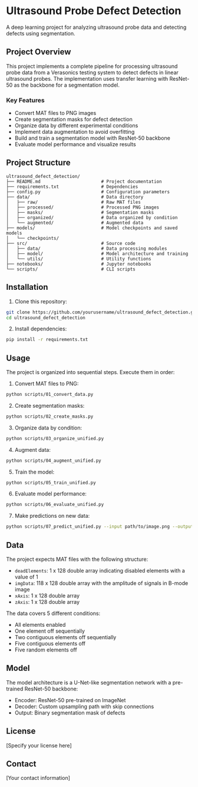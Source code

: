 # Ultrasound Probe Defect Detection

A deep learning project for analyzing ultrasound probe data and detecting defects using segmentation.

## Project Overview

This project implements a complete pipeline for processing ultrasound probe data from a Verasonics testing system to detect defects in linear ultrasound probes. The implementation uses transfer learning with ResNet-50 as the backbone for a segmentation model.

### Key Features

- Convert MAT files to PNG images
- Create segmentation masks for defect detection
- Organize data by different experimental conditions
- Implement data augmentation to avoid overfitting
- Build and train a segmentation model with ResNet-50 backbone
- Evaluate model performance and visualize results

## Project Structure

```
ultrasound_defect_detection/
├── README.md                       # Project documentation
├── requirements.txt                # Dependencies
├── config.py                       # Configuration parameters
├── data/                           # Data directory
│   ├── raw/                        # Raw MAT files
│   ├── processed/                  # Processed PNG images
│   ├── masks/                      # Segmentation masks
│   ├── organized/                  # Data organized by condition
│   └── augmented/                  # Augmented data
├── models/                         # Model checkpoints and saved models
│   └── checkpoints/
├── src/                            # Source code
│   ├── data/                       # Data processing modules
│   ├── model/                      # Model architecture and training
│   └── utils/                      # Utility functions
├── notebooks/                      # Jupyter notebooks
└── scripts/                        # CLI scripts
```

## Installation

1. Clone this repository:
```bash
git clone https://github.com/yourusername/ultrasound_defect_detection.git
cd ultrasound_defect_detection
```

2. Install dependencies:
```bash
pip install -r requirements.txt
```

## Usage

The project is organized into sequential steps. Execute them in order:

1. Convert MAT files to PNG:
```bash
python scripts/01_convert_data.py
```

2. Create segmentation masks:
```bash
python scripts/02_create_masks.py
```

3. Organize data by condition:
```bash
python scripts/03_organize_unified.py
```

4. Augment data:
```bash
python scripts/04_augment_unified.py
```

5. Train the model:
```bash
python scripts/05_train_unified.py
```

6. Evaluate model performance:
```bash
python scripts/06_evaluate_unified.py
```

7. Make predictions on new data:
```bash
python scripts/07_predict_unified.py --input path/to/image.png --output prediction.png
```

## Data

The project expects MAT files with the following structure:
- `deadElements`: 1 x 128 double array indicating disabled elements with a value of 1
- `imgData`: 118 x 128 double array with the amplitude of signals in B-mode image
- `xAxis`: 1 x 128 double array
- `zAxis`: 1 x 128 double array

The data covers 5 different conditions:
- All elements enabled
- One element off sequentially
- Two contiguous elements off sequentially
- Five contiguous elements off
- Five random elements off

## Model

The model architecture is a U-Net-like segmentation network with a pre-trained ResNet-50 backbone:
- Encoder: ResNet-50 pre-trained on ImageNet
- Decoder: Custom upsampling path with skip connections
- Output: Binary segmentation mask of defects

## License

[Specify your license here]

## Contact

[Your contact information]